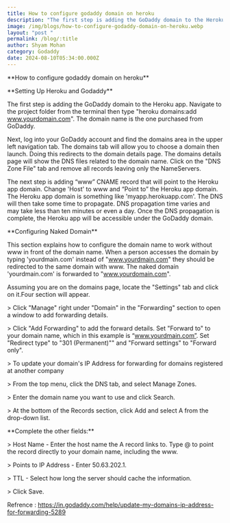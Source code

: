 ```yaml
---
title: How to configure godaddy domain on heroku
description: "The first step is adding the GoDaddy domain to the Heroku app. "
image: /img/blogs/how-to-configure-godaddy-domain-on-heroku.webp
layout: "post "
permalink: /blog/:title
author: Shyam Mohan
category: Godaddy
date: 2024-08-10T05:34:00.000Z
---
```



\*\*How to configure godaddy domain on heroku\*\*



\*\*Setting Up Heroku and Godaddy\*\*

The first step is adding the GoDaddy domain to the Heroku app. Navigate to the project folder from the terminal then type "heroku domains:add www.yourdomain.com". The domain name is the one purchased from GoDaddy.



Next, log into your GoDaddy account and find the domains area in the upper left navigation tab. The domains tab will allow you to choose a domain then launch. Doing this redirects to the domain details page. The domains details page will show the DNS files related to the domain name. Click on the "DNS Zone File" tab and remove all records leaving only the NameServers.



The next step is adding “www” CNAME record that will point to the Heroku app domain. Change 'Host' to www and “Point to” the Heroku app domain. The Heroku app domain is something like 'myapp.herokuapp.com'. The DNS will then take some time to propagate. DNS propagation time varies and may take less than ten minutes or even a day. Once the DNS propagation is complete, the Heroku app will be accessible under the GoDaddy domain.



\*\*Configuring Naked Domain\*\*

This section explains how to configure the domain name to work without www in front of the domain name. When a person accesses the domain by typing 'yourdmain.com' instead of "www.yourdmain.com" they should be redirected to the same domain with www. The naked domain 'yourdmain.com' is forwarded to "www.yourdomain.com".

Assuming you are on the domains page, locate the "Settings" tab and click on it.Four section will appear.

\> Click "Manage" right under "Domain" in the "Forwarding" section to open a window to add forwarding details.

\> Click "Add Forwarding" to add the forward details. Set "Forward to" to your domain name, which in this example is “www.yourdmain.com”. Set "Redirect type" to "301 (Permanent)"" and "Forward settings" to "Forward only".

\> To update your domain's IP Address for forwarding for domains registered at another company

\> From the top menu, click the DNS tab, and select Manage Zones.

\> Enter the domain name you want to use and click Search.

\> At the bottom of the Records section, click Add and select A from the drop-down list.



\*\*Complete the other fields:\*\*

\> Host Name - Enter the host name the A record links to. Type @ to point the record directly to your domain name, including the www.

\> Points to IP Address - Enter 50.63.202.1.

\> TTL - Select how long the server should cache the information.

\> Click Save.

Refrence : https://in.godaddy.com/help/update-my-domains-ip-address-for-forwarding-5289
